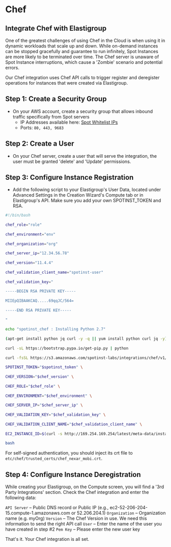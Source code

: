 # Chef

## Integrate Chef with Elastigroup

One of the greatest challenges of using Chef in the Cloud is when using it in dynamic workloads that scale up and down. While on-demand instances can be stopped gracefully and guarantee to run infinitely, Spot Instances are more likely to be terminated over time. The Chef server is unaware of Spot Instance interruptions, which cause a 'Zombie' scenario and potential errors.

Our Chef integration uses Chef API calls to trigger register and deregister operations for instances that were created via Elastigroup.

## Step 1: Create a Security Group

- On your AWS account, create a security group that allows inbound traffic specifically from Spot servers
  - IP Addresses available here: [Spot Whitelist IPs](administration/api/whitelist-ips)
  - Ports: `80, 443, 9683`

## Step 2: Create a User

- On your Chef server, create a user that will serve the integration, the user must be granted 'delete' and 'Update' permissions.

## Step 3: Configure Instance Registration

- Add the following script to your Elastigroup's User Data, located under Advanced Settings in the Creation Wizard's Compute tab or in Elastigroup's API. Make sure you add your own SPOTINST_TOKEN and RSA.

```bash
#!/bin/bash
﻿
chef_role="role"
﻿
chef_environment="env"
﻿
chef_organization="org"
﻿
chef_server_ip="12.34.56.78"
﻿
chef_version="11.4.4"
﻿
chef_validation_client_name="spotinst-user"
﻿
chef_validation_key="
﻿
-----BEGIN RSA PRIVATE KEY-----
﻿
MIIEpQIBAAKCAQ.....69qqJC/564=
﻿
-----END RSA PRIVATE KEY-----
﻿
"
﻿
echo "spotinst_chef : Installing Python 2.7"
﻿
(apt-get install python jq curl -y -q || yum install python curl jq -y) 2>/dev/null
﻿
curl -sL https://bootstrap.pypa.io/get-pip.py | python
﻿
curl -fsSL https://s3.amazonaws.com/spotinst-labs/integrations/chef/v1/init.sh | \
﻿
SPOTINST_TOKEN="$spotinst_token" \
﻿
CHEF_VERSION="$chef_version" \
﻿
CHEF_ROLE="$chef_role" \
﻿
CHEF_ENVIRONMENT="$chef_environment" \
﻿
CHEF_SERVER_IP="$chef_server_ip" \
﻿
CHEF_VALIDATION_KEY="$chef_validation_key" \
﻿
CHEF_VALIDATION_CLIENT_NAME="$chef_validation_client_name" \
﻿
EC2_INSTANCE_ID=$(curl -s http://169.254.169.254/latest/meta-data/instance-id) \
﻿
bash
```

For self-signed authentication, you should inject its crt file to `etc/chef/trusted_certs/chef_nexar_mobi.crt`.

## Step 4: Configure Instance Deregistration

While creating your Elastigroup, on the Compute screen, you will find a '3rd Party Integrations' section. Check the Chef integration and enter the following data:

`API Server` – Public DNS record or Public IP (e.g., ec2-52-206-204-15.compute-1.amazonaws.com or 52.206.204.1)
`Organization` – Organization name (e.g. myOrg)
`Version` – The Chef Version in use. We need this information to send the right API call
`User` – Enter the name of the user you have created in step #2
`Pem Key` – Please enter the new user key

That's it. Your Chef integration is all set.
